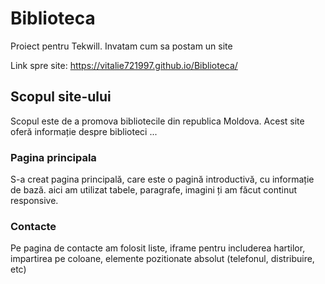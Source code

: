 # Biblioteca
Proiect pentru Tekwill.  Invatam cum sa postam un site

Link spre site: https://vitalie721997.github.io/Biblioteca/

## Scopul site-ului

Scopul este de a promova bibliotecile din republica Moldova.
Acest site oferă informație despre biblioteci ...

### Pagina principala

S-a creat pagina principală, care este o pagină introductivă, cu informație de bază. aici am utilizat tabele, paragrafe, imagini ți am făcut continut responsive.

### Contacte

Pe pagina de contacte am folosit liste, iframe pentru includerea hartilor, impartirea pe coloane, elemente pozitionate absolut (telefonul, distribuire, etc)
